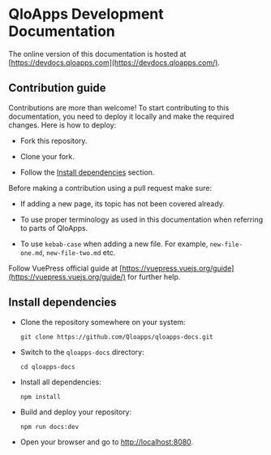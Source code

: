 # QloApps Development Documentation

The online version of this documentation is hosted at [https://devdocs.qloapps.com](https://devdocs.qloapps.com/).

## Contribution guide

Contributions are more than welcome! To start contributing to this documentation, you need to deploy it locally and make the required changes. Here is how to deploy:

- Fork this repository.

- Clone your fork.

- Follow the [Install dependencies](#Install-dependencies) section.

Before making a contribution using a pull request make sure:

- If adding a new page, its topic has not been covered already.

- To use proper terminology as used in this documentation when referring to parts of QloApps.

- To use `kebab-case` when adding a new file. For example, `new-file-one.md`, `new-file-two.md` etc.

Follow VuePress official guide at [https://vuepress.vuejs.org/guide](https://vuepress.vuejs.org/guide/) for further help.

## Install dependencies

- Clone the repository somewhere on your system:
  ```
  git clone https://github.com/Qloapps/qloapps-docs.git
  ```

- Switch to the `qloapps-docs` directory:
  ```
  cd qloapps-docs
  ```

- Install all dependencies:
  ```
  npm install
  ```

- Build and deploy your repository:
  ```
  npm run docs:dev
  ```

- Open your browser and go to [http://localhost:8080](http://localhost:8080).
